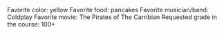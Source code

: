 Favorite color: yellow
Favorite food: pancakes
Favorite musician/band: Coldplay
Favorite movie: The Pirates of The Carribian
Requested grade in the course: 100+
